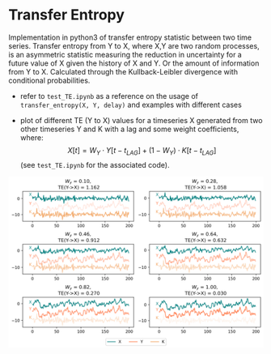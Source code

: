 # Transfer Entropy

Implementation in python3 of transfer entropy statistic between two time series.
Transfer entropy from Y to X, where X,Y are two random processes, is an asymmetric statistic measuring the reduction in uncertainty for a future value of X given the history of X and Y. Or the amount of information from Y to X. Calculated through the Kullback-Leibler divergence with conditional probabilities.

- refer to `test_TE.ipynb` as a reference on the usage of `transfer_entropy(X, Y, delay)` and examples with different cases

- plot of different TE (Y to X) values for a timeseries X generated from two other timeseries Y and K with a lag and some weight coefficients, where:
  $$ X[t] = W_Y \cdot Y[t-t_{LAG}] + (1- W_Y) \cdot K[t-t_{LAG}] $$
  (see `test_TE.ipynb` for the associated code).

![png](README_files/fig1.png)
